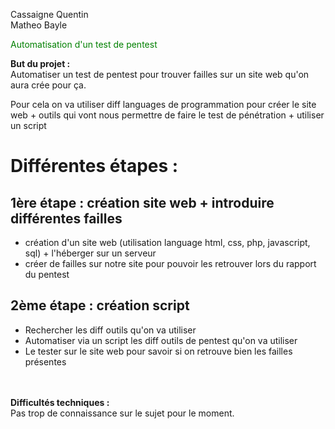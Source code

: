 Cassaigne Quentin  
Matheo Bayle

<font color="green">
Automatisation d'un test de pentest 
</font>

**But du projet :**\
Automatiser un test de pentest pour trouver failles sur un site web qu'on aura crée pour ça.

 Pour cela on va utiliser diff languages de programmation pour créer le site web + outils qui vont nous permettre de faire le test de pénétration + utiliser un script

Différentes étapes :
===============

## 1ère étape : création site web + introduire différentes failles
- création d'un site web (utilisation language html, css, php, javascript, sql) + l'héberger sur un serveur  
- créer de failles sur notre site pour pouvoir les retrouver lors du rapport du pentest


## 2ème étape : création script
- Rechercher les diff outils qu'on va utiliser
- Automatiser via un script les diff outils de pentest qu'on va utiliser
- Le tester sur le site web pour savoir si on retrouve bien les failles présentes

\
\
**Difficultés techniques :**  
Pas trop de connaissance sur le sujet pour le moment.